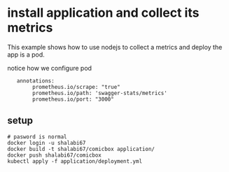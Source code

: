 # install application and collect its metrics
This example shows how to use nodejs to collect a metrics and deploy the app is a pod.

notice how we configure pod
```
   annotations:
        prometheus.io/scrape: "true"
        prometheus.io/path: 'swagger-stats/metrics'
        prometheus.io/port: "3000"
```

## setup
```
# pasword is normal
docker login -u shalabi67 
docker build -t shalabi67/comicbox application/
docker push shalabi67/comicbox
kubectl apply -f application/deployment.yml

```